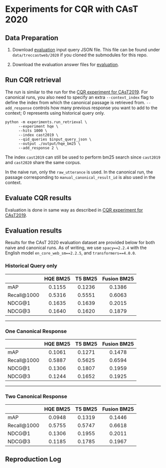# Experiments for CQR with CAsT 2020

## Data Preparation

1. Download [evaluation](https://github.com/daltonj/treccastweb/blob/master/2020/2020_manual_evaluation_topics_v1.0.json) input query JSON file. This file can be found under `data/treccastweb/2020` if you cloned the submodules for this repo.

2. Download the evaluation answer files for [evaluation](https://trec.nist.gov/data/cast/2020qrels.txt).

## Run CQR retrieval

The run is similar to the run for the [CQR experiment for CAsT2019](./cqr_experiments.md#run-cqr-retrieval). For canonical runs, you also need to specify an extra `--context_index` flag to define the index from which the canonical passage is retrieved from. `--add_response` controls how many previous response you want to add to the context; 0 represents using historical query only.

```shell=bash
python -m experiments.run_retrieval \
      --experiment hqe \
      --hits 1000 \
      --index cast2019 \
      --qid_queries $input_query_json \
      --output ./output/hqe_bm25 \
      --add_response 2 \
```

The index `cast2019` can still be used to perform bm25 search since `cast2019` and `cast2020` share the same corpus. 

In the naive run, only the `raw_utterance` is used. In the canonical run, the passage corresponding to `manual_canonical_result_id` is also used in the context. 

## Evaluate CQR results

Evaluation is done in same way as described in [CQR experiment for CAsT2019](./cqr_experiments.md#evaluate-cqr-results).

## Evaluation results

Results for the CAsT 2020 evaluation dataset are provided below for both naive and canonical runs. As of writing, we use `spacy==2.2.4` with the English model `en_core_web_sm==2.2.5`, and `transformers==4.0.0`.

### Historical Query only

|             | HQE BM25 |    T5 BM25      | Fusion BM25 |
| ----------- | :------: | :-------------: | :---------: |
| mAP         |  0.1155  |     0.1236      |   0.1386    |
| Recall@1000 |  0.5316  |     0.5551      |   0.6063    |
| NDCG@1      |  0.1635  |     0.1639      |   0.2015    |
| NDCG@3      |  0.1640  |     0.1620      |   0.1879    |

---------

### One Canonical Response

|             | HQE BM25 |    T5 BM25      | Fusion BM25 |
| ----------- | :------: | :-------------: | :---------: |
| mAP         |  0.1061  |     0.1271      |   0.1478    |
| Recall@1000 |  0.5887  |     0.5625      |   0.6594    |
| NDCG@1      |  0.1306  |     0.1807      |   0.1959    |
| NDCG@3      |  0.1244  |     0.1652      |   0.1925    |

---------

### Two Canonical Response

|             | HQE BM25 |   T5 BM25      |   Fusion BM25  |
| ----------- | :------: | :------------: | :------------: |
| mAP         |  0.0948  |    0.1319      |     0.1446     |
| Recall@1000 |  0.5755  |    0.5747      |     0.6618     |
| NDCG@1      |  0.1306  |    0.1955      |     0.2011     |
| NDCG@3      |  0.1185  |    0.1785      |     0.1967     |


## Reproduction Log



